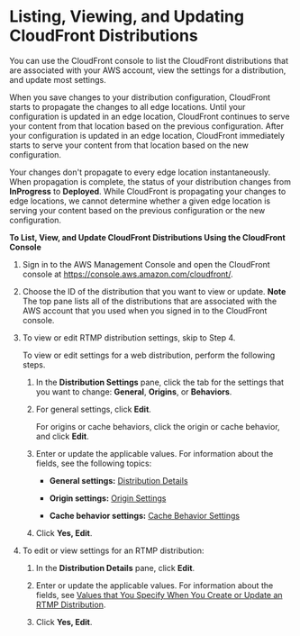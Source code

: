 # Listing, Viewing, and Updating CloudFront Distributions<a name="HowToUpdateDistribution"></a>

You can use the CloudFront console to list the CloudFront distributions that are associated with your AWS account, view the settings for a distribution, and update most settings\. 

When you save changes to your distribution configuration, CloudFront starts to propagate the changes to all edge locations\. Until your configuration is updated in an edge location, CloudFront continues to serve your content from that location based on the previous configuration\. After your configuration is updated in an edge location, CloudFront immediately starts to serve your content from that location based on the new configuration\.

Your changes don't propagate to every edge location instantaneously\. When propagation is complete, the status of your distribution changes from **InProgress** to **Deployed**\. While CloudFront is propagating your changes to edge locations, we cannot determine whether a given edge location is serving your content based on the previous configuration or the new configuration\.

**To List, View, and Update CloudFront Distributions Using the CloudFront Console**

1. Sign in to the AWS Management Console and open the CloudFront console at [https://console\.aws\.amazon\.com/cloudfront/](https://console.aws.amazon.com/cloudfront/)\.

1. Choose the ID of the distribution that you want to view or update\.
**Note**  
The top pane lists all of the distributions that are associated with the AWS account that you used when you signed in to the CloudFront console\. 

1. To view or edit RTMP distribution settings, skip to Step 4\.

   To view or edit settings for a web distribution, perform the following steps\. 

   1. In the **Distribution Settings** pane, click the tab for the settings that you want to change: **General**, **Origins**, or **Behaviors**\.

   1. For general settings, click **Edit**\.

      For origins or cache behaviors, click the origin or cache behavior, and click **Edit**\.

   1. Enter or update the applicable values\. For information about the fields, see the following topics: 

      + **General settings:** [Distribution Details](distribution-web-values-specify.md#DownloadDistValuesGeneral)

      + **Origin settings:** [Origin Settings](distribution-web-values-specify.md#DownloadDistValuesOrigin)

      + **Cache behavior settings:** [Cache Behavior Settings](distribution-web-values-specify.md#DownloadDistValuesCacheBehavior)

   1. Click **Yes, Edit**\.

1. To edit or view settings for an RTMP distribution:

   1. In the **Distribution Details** pane, click **Edit**\.

   1. Enter or update the applicable values\. For information about the fields, see [Values that You Specify When You Create or Update an RTMP Distribution](distribution-rtmp-values-specify.md)\.

   1. Click **Yes, Edit**\.